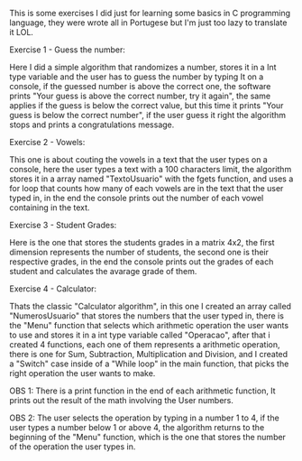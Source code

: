 This is some exercises I did just for learning some basics in C programming language, they were wrote all in Portugese but I'm just too lazy to translate it LOL.

Exercise 1 - Guess the number:

Here I did a simple algorithm that randomizes a number, stores it in a Int type variable and the user has to guess the number by typing It on a console, if the guessed number is above the correct one, the software prints "Your guess is above the correct number, try it again", the same applies if the guess is below the correct value, but this time it prints "Your guess is below the correct number", if the user guess it right the algorithm stops and prints a congratulations message.

Exercise 2 - Vowels:

This one is about couting the vowels in a text that the user types on a console, here the user types a text with a 100 characters limit, the algorithm stores it in a array named "TextoUsuario" with the fgets function, and uses a for loop that counts how many of each vowels are in the text that the user typed in, in the end the console prints out the number of each vowel containing in the text.

Exercise 3 - Student Grades:

Here is the one that stores the students grades in a matrix 4x2, the first dimension represents the number of students, the second one is their respective grades, in the end the console prints out the grades of each student and calculates the avarage grade of them.

Exercise 4 - Calculator:

Thats the classic "Calculator algorithm", in this one I created an array called "NumerosUsuario" that stores the numbers that the user typed in, there is the "Menu" function that selects which arithmetic operation the user wants to use and stores it in a int type variable called "Operacao", after that i created 4 functions, each one of them represents a arithmetic operation, there is one for Sum, Subtraction, Multiplication and Division, and I created a "Switch" case inside of a "While loop" in the main function, that picks the right operation the user wants to make.

OBS 1: There is a print function in the end of each arithmetic function, It prints out the result of the math involving the User numbers.

OBS 2: The user selects the operation by typing in a number 1 to 4, if the user types a number below 1 or above 4, the algorithm returns to the beginning of the "Menu" function, which is the one that stores the number of the operation the user types in.

